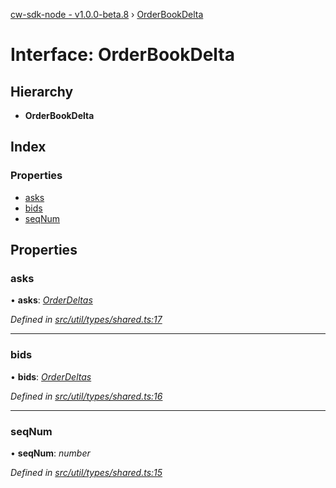 [cw-sdk-node - v1.0.0-beta.8](../README.md) › [OrderBookDelta](orderbookdelta.md)

# Interface: OrderBookDelta

## Hierarchy

* **OrderBookDelta**

## Index

### Properties

* [asks](orderbookdelta.md#asks)
* [bids](orderbookdelta.md#bids)
* [seqNum](orderbookdelta.md#seqnum)

## Properties

###  asks

• **asks**: *[OrderDeltas](orderdeltas.md)*

*Defined in [src/util/types/shared.ts:17](https://github.com/cryptowatch/cw-sdk-node/blob/master/src/util/types/shared.ts#L17)*

___

###  bids

• **bids**: *[OrderDeltas](orderdeltas.md)*

*Defined in [src/util/types/shared.ts:16](https://github.com/cryptowatch/cw-sdk-node/blob/master/src/util/types/shared.ts#L16)*

___

###  seqNum

• **seqNum**: *number*

*Defined in [src/util/types/shared.ts:15](https://github.com/cryptowatch/cw-sdk-node/blob/master/src/util/types/shared.ts#L15)*
